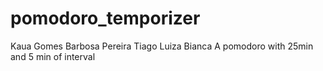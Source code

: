 # pomodoro_temporizer
Kaua Gomes Barbosa Pereira
Tiago 
Luiza
Bianca
A pomodoro with 25min and 5 min of interval
